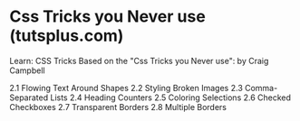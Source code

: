 # Css Tricks you Never use (tutsplus.com)

Learn: CSS Tricks
Based on the "Css Tricks you Never use": by Craig Campbell

2.1 Flowing Text Around Shapes
2.2 Styling Broken Images
2.3 Comma-Separated Lists
2.4 Heading Counters
2.5 Coloring Selections
2.6 Checked Checkboxes
2.7 Transparent Borders
2.8 Multiple Borders

